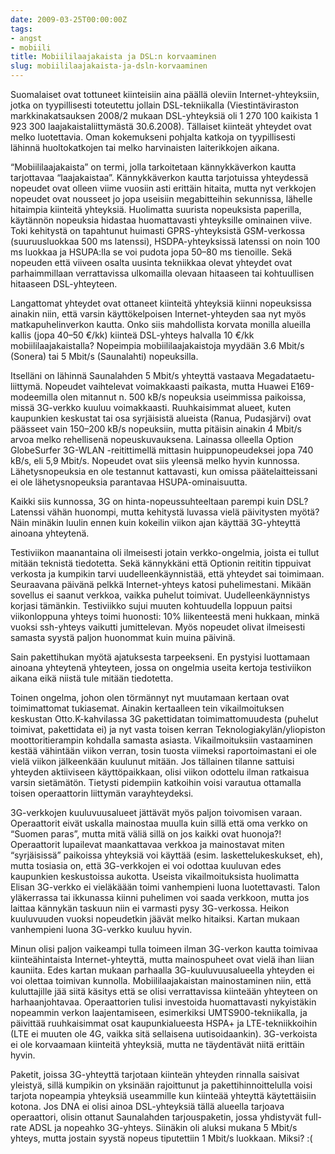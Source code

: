 ```yaml
---
date: 2009-03-25T00:00:00Z
tags:
- angst
- mobiili
title: Mobiililaajakaista ja DSL:n korvaaminen
slug: mobiililaajakaista-ja-dsln-korvaaminen
---
```



Suomalaiset ovat tottuneet kiinteisiin aina päällä oleviin Internet-yhteyksiin, jotka on tyypillisesti toteutettu jollain DSL-tekniikalla (Viestintäviraston markkinakatsauksen 2008/2 mukaan DSL-yhteyksiä oli 1 270 100 kaikista 1 923 300 laajakaistaliittymästä 30.6.2008). Tällaiset kiinteät yhteydet ovat melko luotettavia. Oman kokemukseni pohjalta katkoja on tyypillisesti lähinnä huoltokatkojen tai melko harvinaisten laiterikkojen aikana.

“Mobiililaajakaista” on termi, jolla tarkoitetaan kännykkäverkon kautta tarjottavaa “laajakaistaa”. Kännykkäverkon kautta tarjotuissa yhteydessä nopeudet ovat olleen viime vuosiin asti erittäin hitaita, mutta nyt verkkojen nopeudet ovat nousseet jo jopa useisiin megabitteihin sekunnissa, lähelle hitaimpia kiinteitä yhteyksiä. Huolimatta suurista nopeuksista paperilla, käytännön nopeuksia hidastaa huomattavasti yhteyksille ominainen viive. Toki kehitystä on tapahtunut huimasti GPRS-yhteyksistä GSM-verkossa (suuruusluokkaa 500 ms latenssi), HSDPA-yhteyksissä latenssi on noin 100 ms luokkaa ja HSUPA:lla se voi pudota jopa 50–80 ms tienoille. Sekä nopeuden että viiveen osalta uusinta tekniikkaa olevat yhteydet ovat parhaimmillaan verrattavissa ulkomailla olevaan hitaaseen tai kohtuullisen hitaaseen DSL-yhteyteen.

Langattomat yhteydet ovat ottaneet kiinteitä yhteyksiä kiinni nopeuksissa ainakin niin, että varsin käyttökelpoisen Internet-yhteyden saa nyt myös matkapuhelinverkon kautta. Onko siis mahdollista korvata monilla alueilla kallis (jopa 40–50 €/kk) kiinteä DSL-yhteys halvalla 10 €/kk mobiililaajakaistalla? Nopeimpia mobiililaajakaistoja myydään 3.6 Mbit/s (Sonera) tai 5 Mbit/s (Saunalahti) nopeuksilla.

Itselläni on lähinnä Saunalahden 5 Mbit/s yhteyttä vastaava Megadataetu-liittymä. Nopeudet vaihtelevat voimakkaasti paikasta, mutta Huawei E169-modeemilla olen mitannut n. 500 kB/s nopeuksia useimmissa paikoissa, missä 3G-verkko kuuluu voimakkaasti. Ruuhkaisimmat alueet, kuten kaupunkien keskustat tai osa syrjäisistä alueista (Ranua, Pudasjärvi) ovat päässeet vain 150–200 kB/s nopeuksiin, mutta pitäisin ainakin 4 Mbit/s arvoa melko rehellisenä nopeuskuvauksena. Lainassa olleella Option GlobeSurfer 3G-WLAN -reitittimellä mittasin huippunopeudeksei jopa 740 kB/s, eli 5,9 Mbit/s. Nopeudet ovat siis yleensä melko hyvin kunnossa. Lähetysnopeuksia en ole testannut kattavasti, kun omissa päätelaitteissani ei ole lähetysnopeuksia parantavaa HSUPA-ominaisuutta.

Kaikki siis kunnossa, 3G on hinta-nopeussuhteeltaan parempi kuin DSL? Latenssi vähän huonompi, mutta kehitystä luvassa vielä päivitysten myötä? Näin minäkin luulin ennen kuin kokeilin viikon ajan käyttää 3G-yhteyttä ainoana yhteytenä.

Testiviikon maanantaina oli ilmeisesti jotain verkko-ongelmia, joista ei tullut mitään teknistä tiedotetta. Sekä kännykkäni että Optionin reititin tippuivat verkosta ja kumpikin tarvi uudelleenkäynnistää, että yhteydet sai toimimaan. Seuraavana päivänä pelkkä Internet-yhteys katosi puhelimestani. Mikään sovellus ei saanut verkkoa, vaikka puhelut toimivat. Uudelleenkäynnistys korjasi tämänkin. Testiviikko sujui muuten kohtuudella loppuun paitsi viikonloppuna yhteys toimi huonosti: 10% liikenteestä meni hukkaan, minkä vuoksi ssh-yhteys vaikutti jumittelevan. Myös nopeudet olivat ilmeisesti samasta syystä paljon huonommat kuin muina päivinä.

Sain pakettihukan myötä ajatuksesta tarpeekseni. En pystyisi luottamaan ainoana yhteytenä yhteyteen, jossa on ongelmia useita kertoja testiviikon aikana eikä niistä tule mitään tiedotetta.

Toinen ongelma, johon olen törmännyt nyt muutamaan kertaan ovat toimimattomat tukiasemat. Ainakin kertaalleen tein vikailmoituksen keskustan Otto.K-kahvilassa 3G pakettidatan toimimattomuudesta (puhelut toimivat, pakettidata ei) ja nyt vasta toisen kerran Teknologiakylän/yliopiston moottoritierampin kohdalla samasta asiasta. Vikailmoituksiin vastaaminen kestää vähintään viikon verran, tosin tuosta viimeksi raportoimastani ei ole vielä viikon jälkeenkään kuulunut mitään. Jos tällainen tilanne sattuisi yhteyden aktiiviseen käyttöpaikkaan, olisi viikon odottelu ilman ratkaisua varsin sietämätön. Tietysti pidempiin katkoihin voisi varautua ottamalla toisen operaattorin liittymän varayhteydeksi.

3G-verkkojen kuuluvuusalueet jättävät myös paljon toivomisen varaan. Operaattorit eivät uskalla mainostaa muulla kuin sillä että oma verkko on “Suomen paras”, mutta mitä väliä sillä on jos kaikki ovat huonoja?! Operaattorit lupailevat maankattavaa verkkoa ja mainostavat miten “syrjäisissä” paikoissa yhteyksiä voi käyttää (esim. laskettelukeskukset, eh), mutta tosiasia on, että 3G-verkkojen ei voi odottaa kuuluvan edes kaupunkien keskustoissa aukotta. Useista vikailmoituksista huolimatta Elisan 3G-verkko ei vieläkäään toimi vanhempieni luona luotettavasti. Talon yläkerrassa tai ikkunassa kiinni puhelimen voi saada verkkoon, mutta jos laittaa kännykän taskuun niin ei varmasti pysy 3G-verkossa. Heikon kuuluvuuden vuoksi nopeudetkin jäävät melko hitaiksi. Kartan mukaan vanhempieni luona 3G-verkko kuuluu hyvin.

Minun olisi paljon vaikeampi tulla toimeen ilman 3G-verkon kautta toimivaa kiinteähintaista Internet-yhteyttä, mutta mainospuheet ovat vielä ihan liian kauniita. Edes kartan mukaan parhaalla 3G-kuuluvuusalueella yhteyden ei voi olettaa toimivan kunnolla. Mobiililaajakaistan mainostaminen niin, että kuluttajille jää siitä käsitys että se olisi verrattavissa kiinteään yhteyteen on harhaanjohtavaa. Operaattorien tulisi investoida huomattavasti nykyistäkin nopeammin verkon laajentamiseen, esimerkiksi UMTS900-tekniikalla, ja päivittää ruuhkaisimmat osat kaupunkialueesta HSPA+ ja LTE-tekniikkoihin (LTE ei muuten ole 4G, vaikka sitä sellaisena uutisoidaankin). 3G-verkoista ei ole korvaamaan kiinteitä yhteyksiä, mutta ne täydentävät niitä erittäin hyvin.

Paketit, joissa 3G-yhteyttä tarjotaan kiinteän yhteyden rinnalla saisivat yleistyä, sillä kumpikin on yksinään rajoittunut ja pakettihinnoittelulla voisi tarjota nopeampia yhteyksiä useammille kun kiinteää yhteyttä käytettäisiin kotona. Jos DNA ei olisi ainoa DSL-yhteyksiä tällä alueella tarjoava operaattori, olisin ottanut Saunalahden tarjouspaketin, jossa yhdistyvät full-rate ADSL ja nopeahko 3G-yhteys. Siinäkin oli aluksi mukana 5 Mbit/s yhteys, mutta jostain syystä nopeus tiputettiin 1 Mbit/s luokkaan. Miksi? :(
